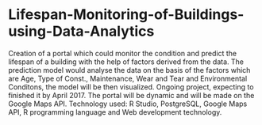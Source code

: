 # Lifespan-Monitoring-of-Buildings-using-Data-Analytics
Creation of a portal which could monitor the condition and predict the lifespan of a building with the help of factors derived from the data.
The prediction model would analyse the data on the basis of the factors which are Age, Type of Const., Maintenance, Wear and Tear and Environmental Conditons, the model will be then visualized.
Ongoing project, expecting to finished it by April 2017.
The portal will be dynamic and will be made on the Google Maps API.
Technology used: R Studio, PostgreSQL, Google Maps API, R programming language and Web development technology.

